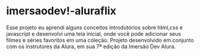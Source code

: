 # imersaodev!-aluraflix

Esse projeto eu aprendi alguns conceitos introdutórios sobre html,css e javascript e desenvolvi uma tela inicial, onde você pode adicionar seus filmes e séries favoritos em uma coleção.
Projeto desenvolvido em conjunto com os instrutores da Alura, em sua 7ª edição da Imersão Dev Alura.
